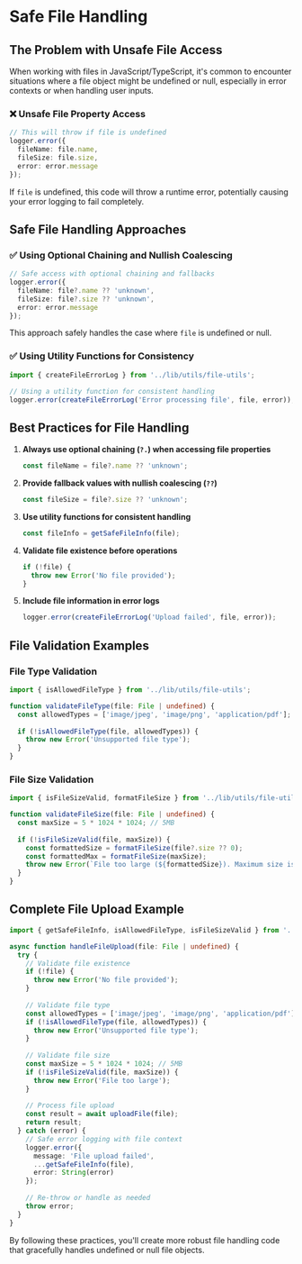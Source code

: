 # Safe File Handling

## The Problem with Unsafe File Access

When working with files in JavaScript/TypeScript, it's common to encounter situations where a file object might be undefined or null, especially in error contexts or when handling user inputs.

### ❌ Unsafe File Property Access

```typescript
// This will throw if file is undefined
logger.error({
  fileName: file.name,
  fileSize: file.size,
  error: error.message
});
```

If `file` is undefined, this code will throw a runtime error, potentially causing your error logging to fail completely.

## Safe File Handling Approaches

### ✅ Using Optional Chaining and Nullish Coalescing

```typescript
// Safe access with optional chaining and fallbacks
logger.error({
  fileName: file?.name ?? 'unknown',
  fileSize: file?.size ?? 'unknown',
  error: error.message
});
```

This approach safely handles the case where `file` is undefined or null.

### ✅ Using Utility Functions for Consistency

```typescript
import { createFileErrorLog } from '../lib/utils/file-utils';

// Using a utility function for consistent handling
logger.error(createFileErrorLog('Error processing file', file, error));
```

## Best Practices for File Handling

1. **Always use optional chaining (`?.`) when accessing file properties**
   ```typescript
   const fileName = file?.name ?? 'unknown';
   ```

2. **Provide fallback values with nullish coalescing (`??`)**
   ```typescript
   const fileSize = file?.size ?? 'unknown';
   ```

3. **Use utility functions for consistent handling**
   ```typescript
   const fileInfo = getSafeFileInfo(file);
   ```

4. **Validate file existence before operations**
   ```typescript
   if (!file) {
     throw new Error('No file provided');
   }
   ```

5. **Include file information in error logs**
   ```typescript
   logger.error(createFileErrorLog('Upload failed', file, error));
   ```

## File Validation Examples

### File Type Validation

```typescript
import { isAllowedFileType } from '../lib/utils/file-utils';

function validateFileType(file: File | undefined) {
  const allowedTypes = ['image/jpeg', 'image/png', 'application/pdf'];
  
  if (!isAllowedFileType(file, allowedTypes)) {
    throw new Error('Unsupported file type');
  }
}
```

### File Size Validation

```typescript
import { isFileSizeValid, formatFileSize } from '../lib/utils/file-utils';

function validateFileSize(file: File | undefined) {
  const maxSize = 5 * 1024 * 1024; // 5MB
  
  if (!isFileSizeValid(file, maxSize)) {
    const formattedSize = formatFileSize(file?.size ?? 0);
    const formattedMax = formatFileSize(maxSize);
    throw new Error(`File too large (${formattedSize}). Maximum size is ${formattedMax}`);
  }
}
```

## Complete File Upload Example

```typescript
import { getSafeFileInfo, isAllowedFileType, isFileSizeValid } from '../lib/utils/file-utils';

async function handleFileUpload(file: File | undefined) {
  try {
    // Validate file existence
    if (!file) {
      throw new Error('No file provided');
    }
    
    // Validate file type
    const allowedTypes = ['image/jpeg', 'image/png', 'application/pdf'];
    if (!isAllowedFileType(file, allowedTypes)) {
      throw new Error('Unsupported file type');
    }
    
    // Validate file size
    const maxSize = 5 * 1024 * 1024; // 5MB
    if (!isFileSizeValid(file, maxSize)) {
      throw new Error('File too large');
    }
    
    // Process file upload
    const result = await uploadFile(file);
    return result;
  } catch (error) {
    // Safe error logging with file context
    logger.error({
      message: 'File upload failed',
      ...getSafeFileInfo(file),
      error: String(error)
    });
    
    // Re-throw or handle as needed
    throw error;
  }
}
```

By following these practices, you'll create more robust file handling code that gracefully handles undefined or null file objects.